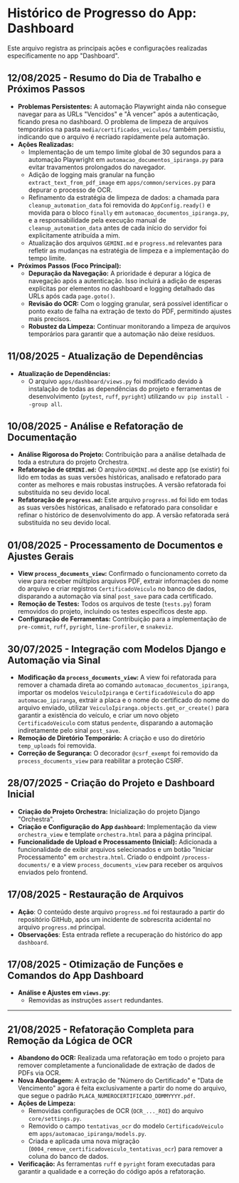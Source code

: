 # Histórico de Progresso do App: Dashboard

Este arquivo registra as principais ações e configurações realizadas especificamente no app "Dashboard".

## 12/08/2025 - Resumo do Dia de Trabalho e Próximos Passos

- **Problemas Persistentes:** A automação Playwright ainda não consegue navegar para as URLs "Vencidos" e "À vencer" após a autenticação, ficando presa no dashboard. O problema de limpeza de arquivos temporários na pasta `media/certificados_veiculos/` também persistiu, indicando que o arquivo é recriado rapidamente pela automação.
- **Ações Realizadas:**
    - Implementação de um tempo limite global de 30 segundos para a automação Playwright em `automacao_documentos_ipiranga.py` para evitar travamentos prolongados do navegador.
    - Adição de logging mais granular na função `extract_text_from_pdf_image` em `apps/common/services.py` para depurar o processo de OCR.
    - Refinamento da estratégia de limpeza de dados: a chamada para `cleanup_automation_data` foi removida do `AppConfig.ready()` e movida para o bloco `finally` em `automacao_documentos_ipiranga.py`, e a responsabilidade pela execução manual de `cleanup_automation_data` antes de cada início do servidor foi explicitamente atribuída a mim.
    - Atualização dos arquivos `GEMINI.md` e `progress.md` relevantes para refletir as mudanças na estratégia de limpeza e a implementação do tempo limite.
- **Próximos Passos (Foco Principal):**
    - **Depuração da Navegação:** A prioridade é depurar a lógica de navegação após a autenticação. Isso incluirá a adição de esperas explícitas por elementos no dashboard e logging detalhado das URLs após cada `page.goto()`.
    - **Revisão do OCR:** Com o logging granular, será possível identificar o ponto exato de falha na extração de texto do PDF, permitindo ajustes mais precisos.
    - **Robustez da Limpeza:** Continuar monitorando a limpeza de arquivos temporários para garantir que a automação não deixe resíduos.

## 11/08/2025 - Atualização de Dependências

- **Atualização de Dependências:**
    - O arquivo `apps/dashboard/views.py` foi modificado devido à instalação de todas as dependências do projeto e ferramentas de desenvolvimento (`pytest`, `ruff`, `pyright`) utilizando `uv pip install --group all`.

## 10/08/2025 - Análise e Refatoração de Documentação

- **Análise Rigorosa do Projeto:** Contribuição para a análise detalhada de toda a estrutura do projeto Orchestra.
- **Refatoração de `GEMINI.md`:** O arquivo `GEMINI.md` deste app (se existir) foi lido em todas as suas versões históricas, analisado e refatorado para conter as melhores e mais robustas instruções. A versão refatorada foi substituída no seu devido local.
- **Refatoração de `progress.md`:** Este arquivo `progress.md` foi lido em todas as suas versões históricas, analisado e refatorado para consolidar e refinar o histórico de desenvolvimento do app. A versão refatorada será substituída no seu devido local.

## 01/08/2025 - Processamento de Documentos e Ajustes Gerais

- **View `process_documents_view`:** Confirmado o funcionamento correto da view para receber múltiplos arquivos PDF, extrair informações do nome do arquivo e criar registros `CertificadoVeiculo` no banco de dados, disparando a automação via sinal `post_save` para cada certificado.
- **Remoção de Testes:** Todos os arquivos de teste (`tests.py`) foram removidos do projeto, incluindo os testes específicos deste app.
- **Configuração de Ferramentas:** Contribuição para a implementação de `pre-commit`, `ruff`, `pyright`, `line-profiler`, e `snakeviz`.

## 30/07/2025 - Integração com Modelos Django e Automação via Sinal

- **Modificação da `process_documents_view`:** A view foi refatorada para remover a chamada direta ao comando `automacao_documentos_ipiranga`, importar os modelos `VeiculoIpiranga` e `CertificadoVeiculo` do app `automacao_ipiranga`, extrair a placa e o nome do certificado do nome do arquivo enviado, utilizar `VeiculoIpiranga.objects.get_or_create()` para garantir a existência do veículo, e criar um novo objeto `CertificadoVeiculo` com status `pendente`, disparando a automação indiretamente pelo sinal `post_save`.
- **Remoção de Diretório Temporário:** A criação e uso do diretório `temp_uploads` foi removida.
- **Correção de Segurança:** O decorador `@csrf_exempt` foi removido da `process_documents_view` para reabilitar a proteção CSRF.

## 28/07/2025 - Criação do Projeto e Dashboard Inicial

- **Criação do Projeto Orchestra:** Inicialização do projeto Django "Orchestra".
- **Criação e Configuração do App `dashboard`:** Implementação da view `orchestra_view` e template `orchestra.html` para a página principal.
- **Funcionalidade de Upload e Processamento (Inicial):** Adicionada a funcionalidade de exibir arquivos selecionados e um botão "Iniciar Processamento" em `orchestra.html`. Criado o endpoint `/process-documents/` e a view `process_documents_view` para receber os arquivos enviados pelo frontend.

## 17/08/2025 - Restauração de Arquivos

- **Ação**: O conteúdo deste arquivo `progress.md` foi restaurado a partir do repositório GitHub, após um incidente de sobrescrita acidental no arquivo `progress.md` principal.
- **Observações**: Esta entrada reflete a recuperação do histórico do app `dashboard`.

## 17/08/2025 - Otimização de Funções e Comandos do App Dashboard

- **Análise e Ajustes em `views.py`**:
    - Removidas as instruções `assert` redundantes.

---

## 21/08/2025 - Refatoração Completa para Remoção da Lógica de OCR

- **Abandono do OCR:** Realizada uma refatoração em todo o projeto para remover completamente a funcionalidade de extração de dados de PDFs via OCR.
- **Nova Abordagem:** A extração de "Número do Certificado" e "Data de Vencimento" agora é feita exclusivamente a partir do nome do arquivo, que segue o padrão `PLACA_NUMEROCERTIFICADO_DDMMYYYY.pdf`.
- **Ações de Limpeza:**
    - Removidas configurações de OCR (`OCR_..._ROI`) do arquivo `core/settings.py`.
    - Removido o campo `tentativas_ocr` do modelo `CertificadoVeiculo` em `apps/automacao_ipiranga/models.py`.
    - Criada e aplicada uma nova migração (`0004_remove_certificadoveiculo_tentativas_ocr`) para remover a coluna do banco de dados.
- **Verificação:** As ferramentas `ruff` e `pyright` foram executadas para garantir a qualidade e a correção do código após a refatoração.
